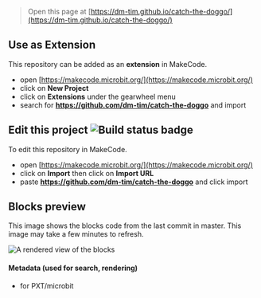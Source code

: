 
> Open this page at [https://dm-tim.github.io/catch-the-doggo/](https://dm-tim.github.io/catch-the-doggo/)

## Use as Extension

This repository can be added as an **extension** in MakeCode.

* open [https://makecode.microbit.org/](https://makecode.microbit.org/)
* click on **New Project**
* click on **Extensions** under the gearwheel menu
* search for **https://github.com/dm-tim/catch-the-doggo** and import

## Edit this project ![Build status badge](https://github.com/dm-tim/catch-the-doggo/workflows/MakeCode/badge.svg)

To edit this repository in MakeCode.

* open [https://makecode.microbit.org/](https://makecode.microbit.org/)
* click on **Import** then click on **Import URL**
* paste **https://github.com/dm-tim/catch-the-doggo** and click import

## Blocks preview

This image shows the blocks code from the last commit in master.
This image may take a few minutes to refresh.

![A rendered view of the blocks](https://github.com/dm-tim/catch-the-doggo/raw/master/.github/makecode/blocks.png)

#### Metadata (used for search, rendering)

* for PXT/microbit
<script src="https://makecode.com/gh-pages-embed.js"></script><script>makeCodeRender("{{ site.makecode.home_url }}", "{{ site.github.owner_name }}/{{ site.github.repository_name }}");</script>
